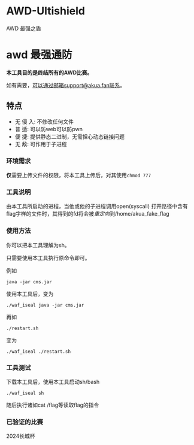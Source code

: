 # AWD-Ultishield
AWD 最强之盾
# awd 最强通防

**本工具目的是终结所有的AWD比赛。**

如有需要，可以通过邮箱support@akua.fan联系。

## 特点

- 无 侵 入: 不修改任何文件
- 普    适: 可以防web可以防pwn
- 便    捷: 提供静态二进制，无需担心动态链接问题
- 无    敌: 可作用于子进程

### 环境需求

**仅**需要上传文件的权限，将本工具上传后，对其使用`chmod 777`

### 工具说明

由本工具所启动的进程，当他或他的子进程调用open(syscall) 打开路径中含有flag字样的文件时，其得到的fd将会被*重定向*到/home/akua_fake_flag

### 使用方法

你可以把本工具理解为sh。

只需要使用本工具执行原命令即可。

例如
```shell
java -jar cms.jar
```
使用本工具后，变为
```shell
./waf_iseal java -jar cms.jar
```

再如
```shell
./restart.sh
```
变为
```shell
./waf_iseal ./restart.sh
```
### 工具测试

下载本工具后，使用本工具启动sh/bash
```shell
./waf_iseal sh
```
随后执行诸如cat /flag等读取flag的指令

### 已验证的比赛

2024长城杯
